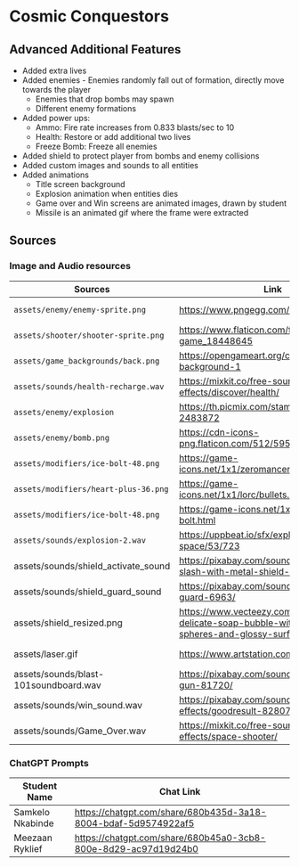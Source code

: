 # Cosmic Conquestors

## Advanced Additional Features
- Added extra lives
- Added enemies
        - Enemies randomly fall out of formation, directly move towards the player
  	- Enemies that drop bombs may spawn
  	- Different enemy formations
- Added power ups:
	- Ammo: Fire rate increases from 0.833 blasts/sec to 10  
	- Health: Restore or add additional two lives
	- Freeze Bomb: Freeze all enemies  
- Added shield to protect player from bombs and enemy collisions 
- Added custom images and sounds to all entities 
- Added animations
	- Title screen background
	- Explosion animation when entities dies
	- Game over and Win screens are animated images, drawn by student
	- Missile is an animated gif where the frame were extracted

## Sources
### Image and Audio resources
| Sources                              | Link                                                   | Type            |
| ------------------------------------ | ------------------------------------------------------ | --------------- |
| `assets/enemy/enemy-sprite.png`      | https://www.pngegg.com/en/png-yqvtx                    | Enemy Image     |
| `assets/shooter/shooter-sprite.png`  | https://www.flaticon.com/free-icon/space-game_18448645 | Player Image    |
| `assets/game_backgrounds/back.png`   | https://opengameart.org/content/space-background-1     | Game background |
| `assets/sounds/health-recharge.wav`  | https://mixkit.co/free-sound-effects/discover/health/  | Player Sound    |
| `assets/enemy/explosion`             | https://th.picmix.com/stamp/Game-Fire-2483872          | Explosion gif   |
| `assets/enemy/bomb.png`              | https://cdn-icons-png.flaticon.com/512/595/595582.png  | Bomb Image      |
| `assets/modifiers/ice-bolt-48.png`   | https://game-icons.net/1x1/zeromancer/heart-plus.html  | Modifier Icon   |
| `assets/modifiers/heart-plus-36.png` | https://game-icons.net/1x1/lorc/bullets.html           | Modifier Icon   |
| `assets/modifiers/ice-bolt-48.png`   | https://game-icons.net/1x1/lorc/ice-bolt.html          | Modifier Icon   |
| `assets/sounds/explosion-2.wav`      | https://uppbeat.io/sfx/explosion-in-tight-space/53/723 | Explosion sound |
| assets/sounds/shield_activate_sound | https://pixabay.com/sound-effects/sword-slash-with-metal-shield-impact-185433/ | Shield Sound | 
| assets/sounds/shield_guard_sound | https://pixabay.com/sound-effects/shield-guard-6963/ | Shield Sound |
| assets/shield_resized.png | https://www.vecteezy.com/png/56768885-delicate-soap-bubble-with-inner-spheres-and-glossy-surface |  Shield Image |
| assets/laser.gif | https://www.artstation.com/artwork/aorZ0L | Missile Animation | 
| assets/sounds/blast-101soundboard.wav | https://pixabay.com/sound-effects/laser-gun-81720/ | Missile Sound | 
| assets/sounds/win_sound.wav | https://pixabay.com/sound-effects/goodresult-82807/ | Victory Sound | 
| assets/sounds/Game_Over.wav | https://mixkit.co/free-sound-effects/space-shooter/ | Game Over Sound | 

### ChatGPT Prompts
| Student Name                          | Chat Link                                                   
| ------------------------------------  | ------------------------------------------------------ 
| Samkelo Nkabinde                      | https://chatgpt.com/share/680b435d-3a18-8004-bdaf-5d9574922af5       
| Meezaan Ryklief                       | https://chatgpt.com/share/680b45a0-3cb8-800e-8d29-ac97d19d24b0
